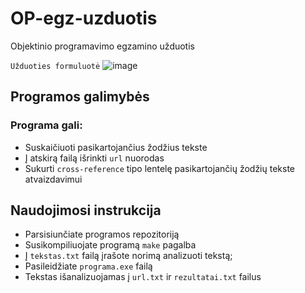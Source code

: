 # OP-egz-uzduotis
Objektinio programavimo egzamino užduotis

`Užduoties formuluotė`
![image](https://user-images.githubusercontent.com/43725384/172441730-0d450942-5790-4d49-a53a-87785a760f45.png)

## Programos galimybės
### Programa gali:
- Suskaičiuoti pasikartojančius žodžius tekste
- Į atskirą failą išrinkti `url` nuorodas
- Sukurti `cross-reference` tipo lentelę pasikartojančių žodžių tekste atvaizdavimui

## Naudojimosi instrukcija
- Parsisiunčiate programos repozitoriją
- Susikompiliuojate programą `make` pagalba
- Į `tekstas.txt` failą įrašote norimą analizuoti tekstą;
- Pasileidžiate `programa.exe` failą
- Tekstas išanalizuojamas į `url.txt` ir `rezultatai.txt` failus

